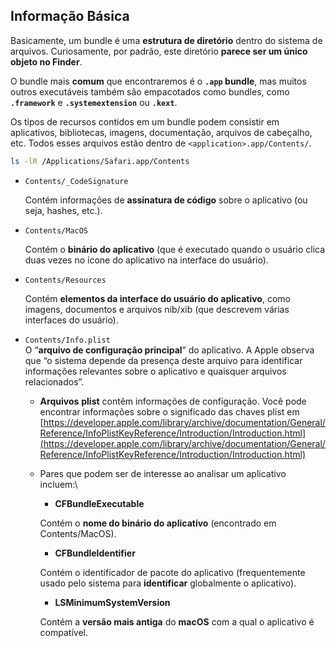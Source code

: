 ## Informação Básica

Basicamente, um bundle é uma **estrutura de diretório** dentro do sistema de arquivos. Curiosamente, por padrão, este diretório **parece ser um único objeto no Finder**.

O bundle mais **comum** que encontraremos é o **`.app` bundle**, mas muitos outros executáveis também são empacotados como bundles, como **`.framework`** e **`.systemextension`** ou **`.kext`**.

Os tipos de recursos contidos em um bundle podem consistir em aplicativos, bibliotecas, imagens, documentação, arquivos de cabeçalho, etc. Todos esses arquivos estão dentro de `<application>.app/Contents/`.
```bash
ls -lR /Applications/Safari.app/Contents
```
*   `Contents/_CodeSignature`

    Contém informações de **assinatura de código** sobre o aplicativo (ou seja, hashes, etc.).
*   `Contents/MacOS`

    Contém o **binário do aplicativo** (que é executado quando o usuário clica duas vezes no ícone do aplicativo na interface do usuário).
*   `Contents/Resources`

    Contém **elementos da interface do usuário do aplicativo**, como imagens, documentos e arquivos nib/xib (que descrevem várias interfaces do usuário).
* `Contents/Info.plist`\
  O “**arquivo de configuração principal**” do aplicativo. A Apple observa que “o sistema depende da presença deste arquivo para identificar informações relevantes sobre o aplicativo e quaisquer arquivos relacionados”.
  * **Arquivos** **plist** contêm informações de configuração. Você pode encontrar informações sobre o significado das chaves plist em [https://developer.apple.com/library/archive/documentation/General/Reference/InfoPlistKeyReference/Introduction/Introduction.html](https://developer.apple.com/library/archive/documentation/General/Reference/InfoPlistKeyReference/Introduction/Introduction.html)
  *   Pares que podem ser de interesse ao analisar um aplicativo incluem:\\

      * **CFBundleExecutable**

      Contém o **nome do binário do aplicativo** (encontrado em Contents/MacOS).

      * **CFBundleIdentifier**

      Contém o identificador de pacote do aplicativo (frequentemente usado pelo sistema para **identificar** globalmente o aplicativo).

      * **LSMinimumSystemVersion**

      Contém a **versão mais antiga** do **macOS** com a qual o aplicativo é compatível.
